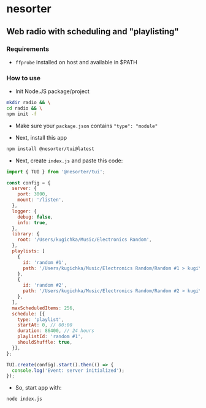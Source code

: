 # nesorter
## Web radio with scheduling and "playlisting"

### Requirements
- `ffprobe` installed on host and available in $PATH

### How to use
- Init Node.JS package/project
```bash
mkdir radio && \
cd radio && \
npm init -f
```

- Make sure your `package.json` contains `"type": "module"`

- Next, install this app
```bash
npm install @nesorter/tui@latest
```

- Next, create `index.js` and paste this code:
```js
import { TUI } from '@nesorter/tui';

const config = {
  server: {
    port: 3000,
    mount: '/listen',
  },
  logger: {
    debug: false,
    info: true,
  },
  library: {
    root: '/Users/kugichka/Music/Electronics Random',
  },
  playlists: [
    {
      id: 'random #1',
      path: '/Users/kugichka/Music/Electronics Random/Random #1 > kugi\'s'
    },
    {
      id: 'random #2',
      path: '/Users/kugichka/Music/Electronics Random/Random #2 > kugi\'s'
    },
  ],
  maxScheduledItems: 256,
  schedule: [{
    type: 'playlist',
    startAt: 0, // 00:00
    duration: 86400, // 24 hours
    playlistId: 'random #1',
    shouldShuffle: true,
  }],
};

TUI.create(config).start().then(() => {
  console.log('Event: server initialized');
});
```

- So, start app with:
```bash
node index.js
```
